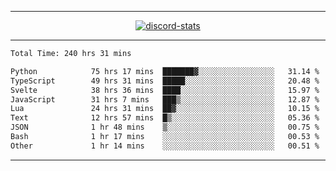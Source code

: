 <a href="https://www.github.com/ripavoid" target="_blank" rel="noreferrer">

-------

<div align='center'>
    <a href='https://discordapp.com/users/825178146797518881'>
        <img align='center' alt='discord-stats' src='https://api.discord-status.me/825178146797518881?nitro&boost=4&gradient=%231e0b1a%2C%23000000%2C%23000000%2C%23160316'></img>
    </a>
</div>

-------

<!--START_SECTION:waka-->

```txt
Total Time: 240 hrs 31 mins

Python            75 hrs 17 mins  ███████▓░░░░░░░░░░░░░░░░░   31.14 %
TypeScript        49 hrs 31 mins  █████░░░░░░░░░░░░░░░░░░░░   20.48 %
Svelte            38 hrs 36 mins  ████░░░░░░░░░░░░░░░░░░░░░   15.97 %
JavaScript        31 hrs 7 mins   ███▒░░░░░░░░░░░░░░░░░░░░░   12.87 %
Lua               24 hrs 31 mins  ██▓░░░░░░░░░░░░░░░░░░░░░░   10.15 %
Text              12 hrs 57 mins  █▒░░░░░░░░░░░░░░░░░░░░░░░   05.36 %
JSON              1 hr 48 mins    ▒░░░░░░░░░░░░░░░░░░░░░░░░   00.75 %
Bash              1 hr 17 mins    ░░░░░░░░░░░░░░░░░░░░░░░░░   00.53 %
Other             1 hr 14 mins    ░░░░░░░░░░░░░░░░░░░░░░░░░   00.51 %
```

<!--END_SECTION:waka-->

-------
